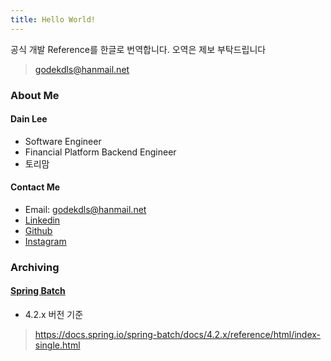 ```yaml
---
title: Hello World!
---
```


공식 개발 Reference를 한글로 번역합니다.
오역은 제보 부탁드립니다 
> godekdls@hanmail.net

### About Me

#### Dain Lee
- Software Engineer
- Financial Platform Backend Engineer
- 토리맘

#### Contact Me
- Email: godekdls@hanmail.net
- [Linkedin](https://www.linkedin.com/in/%EB%8B%A4%EC%9D%B8-%EC%9D%B4-844604103/)
- [Github](https://github.com/godekdls)
- [Instagram](https://www.instagram.com/dainy_bt)

### Archiving

#### [Spring Batch](https://godekdls.github.io/Spring%20Batch/contents/)

- 4.2.x 버전 기준

> https://docs.spring.io/spring-batch/docs/4.2.x/reference/html/index-single.html

